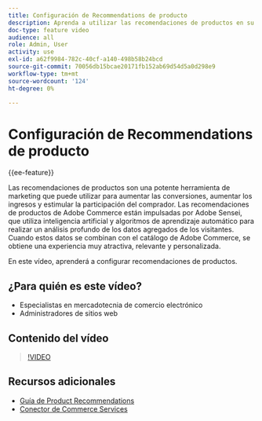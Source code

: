 ```yaml
---
title: Configuración de Recommendations de producto
description: Aprenda a utilizar las recomendaciones de productos en su tienda Adobe Commerce.
doc-type: feature video
audience: all
role: Admin, User
activity: use
exl-id: a62f9984-782c-40cf-a140-498b58b24bcd
source-git-commit: 70056db15bcae20171fb152ab69d54d5a0d298e9
workflow-type: tm+mt
source-wordcount: '124'
ht-degree: 0%

---
```


# Configuración de Recommendations de producto

{{ee-feature}}

Las recomendaciones de productos son una potente herramienta de marketing que puede utilizar para aumentar las conversiones, aumentar los ingresos y estimular la participación del comprador. Las recomendaciones de productos de Adobe Commerce están impulsadas por Adobe Sensei, que utiliza inteligencia artificial y algoritmos de aprendizaje automático para realizar un análisis profundo de los datos agregados de los visitantes. Cuando estos datos se combinan con el catálogo de Adobe Commerce, se obtiene una experiencia muy atractiva, relevante y personalizada.

En este vídeo, aprenderá a configurar recomendaciones de productos.

## ¿Para quién es este vídeo?

- Especialistas en mercadotecnia de comercio electrónico
- Administradores de sitios web

## Contenido del vídeo

>[!VIDEO](https://video.tv.adobe.com/v/343991?quality=12&learn=on)

## Recursos adicionales

- [Guía de Product Recommendations](https://experienceleague.adobe.com/docs/commerce-merchant-services/product-recommendations/overview.html)
- [Conector de Commerce Services](https://experienceleague.adobe.com/docs/commerce-merchant-services/user-guides/integration-services/saas.html)
